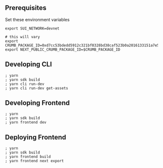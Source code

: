 ## Prerequisites

Set these environment variables

```
export SUI_NETWORK=devnet

# this will vary
export CRUMB_PACKAGE_ID=0xd7cc53bdedd5912c321bf0328bd38caf523b0a2016133151a7e5ba40e34ca750
export NEXT_PUBLIC_CRUMB_PACKAGE_ID=$CRUMB_PACKAGE_ID
```

## Developing CLI

```
; yarn
; yarn sdk build
; yarn cli run-dev
; yarn cli run-dev get-assets
```

## Developing Frontend

```
; yarn
; yarn sdk build
; yarn frontend dev
```

## Deploying Frontend

```
; yarn
; yarn sdk build
; yarn frontend build
; yarn frontend next export
```
